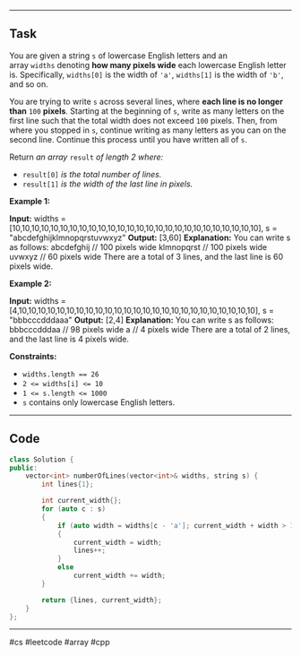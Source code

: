 ___
## Task
You are given a string `s` of lowercase English letters and an array `widths` denoting **how many pixels wide** each lowercase English letter is. Specifically, `widths[0]` is the width of `'a'`, `widths[1]` is the width of `'b'`, and so on.

You are trying to write `s` across several lines, where **each line is no longer than** `100` **pixels**. Starting at the beginning of `s`, write as many letters on the first line such that the total width does not exceed `100` pixels. Then, from where you stopped in `s`, continue writing as many letters as you can on the second line. Continue this process until you have written all of `s`.

Return _an array_ `result` _of length 2 where:_

- `result[0]` _is the total number of lines._
- `result[1]` _is the width of the last line in pixels._

**Example 1:**

**Input:** widths = [10,10,10,10,10,10,10,10,10,10,10,10,10,10,10,10,10,10,10,10,10,10,10,10,10,10], s = "abcdefghijklmnopqrstuvwxyz"
**Output:** [3,60]
**Explanation:** You can write s as follows:
abcdefghij  // 100 pixels wide
klmnopqrst  // 100 pixels wide
uvwxyz      // 60 pixels wide
There are a total of 3 lines, and the last line is 60 pixels wide.

**Example 2:**

**Input:** widths = [4,10,10,10,10,10,10,10,10,10,10,10,10,10,10,10,10,10,10,10,10,10,10,10,10,10], s = "bbbcccdddaaa"
**Output:** [2,4]
**Explanation:** You can write s as follows:
bbbcccdddaa  // 98 pixels wide
a            // 4 pixels wide
There are a total of 2 lines, and the last line is 4 pixels wide.

**Constraints:**

- `widths.length == 26`
- `2 <= widths[i] <= 10`
- `1 <= s.length <= 1000`
- `s` contains only lowercase English letters.
___
## Code
```cpp
class Solution {
public:
    vector<int> numberOfLines(vector<int>& widths, string s) {
        int lines{1};

        int current_width{};
        for (auto c : s)
        {
            if (auto width = widths[c - 'a']; current_width + width > 100)
            {
                current_width = width;
                lines++;
            }
            else
                current_width += width;
        }

        return {lines, current_width};
    }
};
```
___
#cs #leetcode #array #cpp